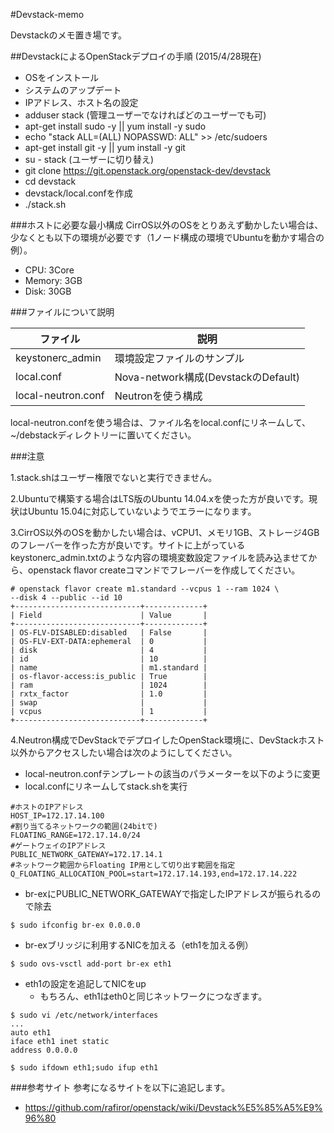 
#Devstack-memo

Devstackのメモ置き場です。


##DevstackによるOpenStackデプロイの手順
(2015/4/28現在)

- OSをインストール
- システムのアップデート
- IPアドレス、ホスト名の設定
- adduser stack (管理ユーザーでなければどのユーザーでも可)
- apt-get install sudo -y || yum install -y sudo
- echo "stack ALL=(ALL) NOPASSWD: ALL" >> /etc/sudoers
- apt-get install git -y || yum install -y git
- su - stack (ユーザーに切り替え)
- git clone https://git.openstack.org/openstack-dev/devstack
- cd devstack
- devstack/local.confを作成
- ./stack.sh

###ホストに必要な最小構成
CirrOS以外のOSをとりあえず動かしたい場合は、少なくとも以下の環境が必要です（1ノード構成の環境でUbuntuを動かす場合の例）。

- CPU: 3Core
- Memory: 3GB
- Disk: 30GB

###ファイルについて説明

ファイル              | 説明
-------------------- | ------------------------------
keystonerc_admin     | 環境設定ファイルのサンプル
local.conf           | Nova-network構成(DevstackのDefault)
local-neutron.conf   | Neutronを使う構成

local-neutron.confを使う場合は、ファイル名をlocal.confにリネームして、~/debstackディレクトリーに置いてください。

###注意

1.stack.shはユーザー権限でないと実行できません。

2.Ubuntuで構築する場合はLTS版のUbuntu 14.04.xを使った方が良いです。現状はUbuntu 15.04に対応していないようでエラーになります。

3.CirrOS以外のOSを動かしたい場合は、vCPU1、メモリ1GB、ストレージ4GBのフレーバーを作った方が良いです。サイトに上がっているkeystonerc_admin.txtのような内容の環境変数設定ファイルを読み込ませてから、openstack flavor createコマンドでフレーバーを作成してください。

````
# openstack flavor create m1.standard --vcpus 1 --ram 1024 \
--disk 4 --public --id 10
+----------------------------+-------------+
| Field                      | Value       |
+----------------------------+-------------+
| OS-FLV-DISABLED:disabled   | False       |
| OS-FLV-EXT-DATA:ephemeral  | 0           |
| disk                       | 4           |
| id                         | 10          |
| name                       | m1.standard |
| os-flavor-access:is_public | True        |
| ram                        | 1024        |
| rxtx_factor                | 1.0         |
| swap                       |             |
| vcpus                      | 1           |
+----------------------------+-------------+
````

4.Neutron構成でDevStackでデプロイしたOpenStack環境に、DevStackホスト以外からアクセスしたい場合は次のようにしてください。

- local-neutron.confテンプレートの該当のパラメーターを以下のように変更
- local.confにリネームしてstack.shを実行

````
#ホストのIPアドレス
HOST_IP=172.17.14.100
#割り当てるネットワークの範囲(24bitで)
FLOATING_RANGE=172.17.14.0/24
#ゲートウェイのIPアドレス
PUBLIC_NETWORK_GATEWAY=172.17.14.1
#ネットワーク範囲からFloating IP用として切り出す範囲を指定
Q_FLOATING_ALLOCATION_POOL=start=172.17.14.193,end=172.17.14.222
````

- br-exにPUBLIC_NETWORK_GATEWAYで指定したIPアドレスが振られるので除去

````
$ sudo ifconfig br-ex 0.0.0.0
````

- br-exブリッジに利用するNICを加える（eth1を加える例）

````
$ sudo ovs-vsctl add-port br-ex eth1
````

- eth1の設定を追記してNICをup
  - もちろん、eth1はeth0と同じネットワークにつなぎます。

````
$ sudo vi /etc/network/interfaces
...
auto eth1
iface eth1 inet static
address 0.0.0.0

$ sudo ifdown eth1;sudo ifup eth1
````

###参考サイト
参考になるサイトを以下に追記します。

-  <https://github.com/rafiror/openstack/wiki/Devstack%E5%85%A5%E9%96%80>